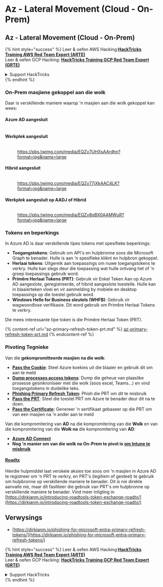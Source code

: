 # Az - Lateral Movement (Cloud - On-Prem)

## Az - Lateral Movement (Cloud - On-Prem)

{% hint style="success" %}
Leer & oefen AWS Hacking:<img src="../../../.gitbook/assets/image.png" alt="" data-size="line">[**HackTricks Training AWS Red Team Expert (ARTE)**](https://training.hacktricks.xyz/courses/arte)<img src="../../../.gitbook/assets/image.png" alt="" data-size="line">\
Leer & oefen GCP Hacking: <img src="../../../.gitbook/assets/image (2).png" alt="" data-size="line">[**HackTricks Training GCP Red Team Expert (GRTE)**<img src="../../../.gitbook/assets/image (2).png" alt="" data-size="line">](https://training.hacktricks.xyz/courses/grte)

<details>

<summary>Support HackTricks</summary>

* Kyk na die [**subskripsie planne**](https://github.com/sponsors/carlospolop)!
* **Sluit aan by die** 💬 [**Discord groep**](https://discord.gg/hRep4RUj7f) of die [**telegram groep**](https://t.me/peass) of **volg** ons op **Twitter** 🐦 [**@hacktricks\_live**](https://twitter.com/hacktricks\_live)**.**
* **Deel hacking truuks deur PRs in te dien na die** [**HackTricks**](https://github.com/carlospolop/hacktricks) en [**HackTricks Cloud**](https://github.com/carlospolop/hacktricks-cloud) github repos.

</details>
{% endhint %}

### On-Prem masjiene gekoppel aan die wolk

Daar is verskillende maniere waarop 'n masjien aan die wolk gekoppel kan wees:

#### Azure AD aangesluit

<figure><img src="../../../.gitbook/assets/image (259).png" alt=""><figcaption></figcaption></figure>

#### Werkplek aangesluit

<figure><img src="../../../.gitbook/assets/image (222).png" alt=""><figcaption><p><a href="https://pbs.twimg.com/media/EQZv7UHXsAArdhn?format=jpg&#x26;name=large">https://pbs.twimg.com/media/EQZv7UHXsAArdhn?format=jpg&#x26;name=large</a></p></figcaption></figure>

#### Hibrid aangesluit

<figure><img src="../../../.gitbook/assets/image (178).png" alt=""><figcaption><p><a href="https://pbs.twimg.com/media/EQZv77jXkAAC4LK?format=jpg&#x26;name=large">https://pbs.twimg.com/media/EQZv77jXkAAC4LK?format=jpg&#x26;name=large</a></p></figcaption></figure>

#### Werkplek aangesluit op AADJ of Hibrid

<figure><img src="../../../.gitbook/assets/image (252).png" alt=""><figcaption><p><a href="https://pbs.twimg.com/media/EQZv8qBX0AAMWuR?format=jpg&#x26;name=large">https://pbs.twimg.com/media/EQZv8qBX0AAMWuR?format=jpg&#x26;name=large</a></p></figcaption></figure>

### Tokens en beperkings <a href="#tokens-and-limitations" id="tokens-and-limitations"></a>

In Azure AD is daar verskillende tipes tokens met spesifieke beperkings:

* **Toegangstokens**: Gebruik om API's en hulpbronne soos die Microsoft Graph te benader. Hulle is aan 'n spesifieke kliënt en hulpbron gekoppel.
* **Herlaai tokens**: Uitgereik aan toepassings om nuwe toegangstokens te verkry. Hulle kan slegs deur die toepassing wat hulle ontvang het of 'n groep toepassings gebruik word.
* **Primêre Herlaai Tokens (PRT)**: Gebruik vir Enkel Teken Aan op Azure AD aangeslote, geregistreerde, of hibrid aangeslote toestelle. Hulle kan in blaaierteken vloei en vir aanmelding by mobiele en desktop toepassings op die toestel gebruik word.
* **Windows Hello for Business sleutels (WHFB)**: Gebruik vir wagwoordlose verifikasie. Dit word gebruik om Primêre Herlaai Tokens te verkry.

Die mees interessante tipe token is die Primêre Herlaai Token (PRT).

{% content-ref url="az-primary-refresh-token-prt.md" %}
[az-primary-refresh-token-prt.md](az-primary-refresh-token-prt.md)
{% endcontent-ref %}

### Pivoting Tegnieke

Van die **gekompromitteerde masjien na die wolk**:

* [**Pass the Cookie**](az-pass-the-cookie.md): Steel Azure koekies uit die blaaier en gebruik dit om aan te meld
* [**Dump processes access tokens**](az-processes-memory-access-token.md): Dump die geheue van plaaslike prosesse gesinkroniseer met die wolk (soos excel, Teams...) en vind toegangstokens in duidelike teks.
* [**Phishing Primary Refresh Token**](az-phishing-primary-refresh-token-microsoft-entra.md)**:** Phish die PRT om dit te misbruik
* [**Pass the PRT**](pass-the-prt.md): Steel die toestel PRT om Azure te benader deur dit na te doen.
* [**Pass the Certificate**](az-pass-the-certificate.md)**:** Genereer 'n sertifikaat gebaseer op die PRT om van een masjien na 'n ander aan te meld

Van die kompromitering van **AD** na die kompromitering van die **Wolk** en van die kompromitering van die **Wolk na** die kompromitering van **AD**:

* [**Azure AD Connect**](azure-ad-connect-hybrid-identity/)
* **Nog 'n manier om van die wolk na On-Prem te pivot is** [**om Intune te misbruik**](../az-services/intune.md)

#### [Roadtx](https://github.com/dirkjanm/ROADtools)

Hierdie hulpmiddel laat verskeie aksies toe soos om 'n masjien in Azure AD te registreer om 'n PRT te verkry, en PRT's (legitiem of gesteel) te gebruik om hulpbronne op verskillende maniere te benader. Dit is nie direkte aanvalle nie, maar dit fasiliteer die gebruik van PRT's om hulpbronne op verskillende maniere te benader. Vind meer inligting in [https://dirkjanm.io/introducing-roadtools-token-exchange-roadtx/](https://dirkjanm.io/introducing-roadtools-token-exchange-roadtx/)

## Verwysings

* [https://dirkjanm.io/phishing-for-microsoft-entra-primary-refresh-tokens/](https://dirkjanm.io/phishing-for-microsoft-entra-primary-refresh-tokens/)

{% hint style="success" %}
Leer & oefen AWS Hacking:<img src="../../../.gitbook/assets/image.png" alt="" data-size="line">[**HackTricks Training AWS Red Team Expert (ARTE)**](https://training.hacktricks.xyz/courses/arte)<img src="../../../.gitbook/assets/image.png" alt="" data-size="line">\
Leer & oefen GCP Hacking: <img src="../../../.gitbook/assets/image (2).png" alt="" data-size="line">[**HackTricks Training GCP Red Team Expert (GRTE)**<img src="../../../.gitbook/assets/image (2).png" alt="" data-size="line">](https://training.hacktricks.xyz/courses/grte)

<details>

<summary>Support HackTricks</summary>

* Kyk na die [**subskripsie planne**](https://github.com/sponsors/carlospolop)!
* **Sluit aan by die** 💬 [**Discord groep**](https://discord.gg/hRep4RUj7f) of die [**telegram groep**](https://t.me/peass) of **volg** ons op **Twitter** 🐦 [**@hacktricks\_live**](https://twitter.com/hacktricks\_live)**.**
* **Deel hacking truuks deur PRs in te dien na die** [**HackTricks**](https://github.com/carlospolop/hacktricks) en [**HackTricks Cloud**](https://github.com/carlospolop/hacktricks-cloud) github repos.

</details>
{% endhint %}
